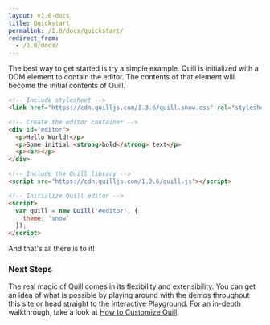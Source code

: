 ```yaml
---
layout: v1.0-docs
title: Quickstart
permalink: /1.0/docs/quickstart/
redirect_from:
  - /1.0/docs/
---
```


The best way to get started is try a simple example. Quill is initialized with a DOM element to contain the editor. The contents of that element will become the initial contents of Quill.

```html
<!-- Include stylesheet -->
<link href="https://cdn.quilljs.com/1.3.6/quill.snow.css" rel="stylesheet">

<!-- Create the editor container -->
<div id="editor">
  <p>Hello World!</p>
  <p>Some initial <strong>bold</strong> text</p>
  <p><br></p>
</div>

<!-- Include the Quill library -->
<script src="https://cdn.quilljs.com/1.3.6/quill.js"></script>

<!-- Initialize Quill editor -->
<script>
  var quill = new Quill('#editor', {
    theme: 'snow'
  });
</script>
```

And that's all there is to it!


### Next Steps ###

The real magic of Quill comes in its flexibility and extensibility. You can get an idea of what is possible by playing around with the demos throughout this site or head straight to the [Interactive Playground](/playground/). For an in-depth walkthrough, take a look at [How to Customize Quill](/guides/how-to-customize-quill/).
